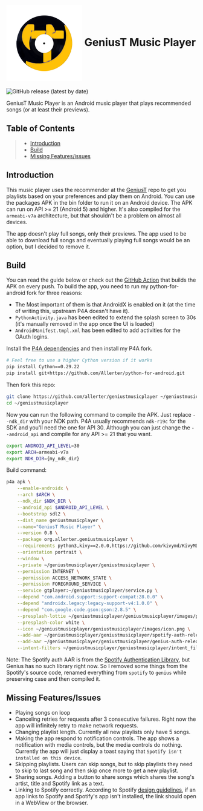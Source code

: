 <h1>
  <img src="geniustmusicplayer/images/icon.png" alt="GeniusT Music Player logo" width="200" align="center"/>
  GeniusT Music Player
</h1>

![GitHub release (latest by
date)](https://img.shields.io/github/v/release/allerter/geniustmusicplayer)

GeniusT Music Player is an Android music player that plays recommended songs (or at least their previews).

Table of Contents
-----------------

> -   [Introduction](#introduction)
> -   [Build](#build)
> -   [Missing Features/issues](#missing-featuresissues)

## Introduction
This music player uses the recommender at the [GeniusT](https://github.com/allerter/geniust#geniust-shuffle) repo to get you playlists based on your preferences and play them on Android. You can use the packages APK in the bin folder to run it on an Android device. The APK can run on API >= 21 (Android 5) and higher. It's also compiled for the `armeabi-v7a` architecture, but that shouldn't be a problem on almost all devices. 

The app doesn't play full songs, only their previews. The app used to be able to download full songs and eventually playing full songs would be an option, but I decided to remove it.

## Build
You can read the guide below or check out the [GitHub Action](https://github.com/allerter/geniustmusicplayer/blob/main/.github/workflows/python-app.yml) that builds the APK on every push.
To build the app, you need to run my python-for-android fork for three reasons:
 - The Most important of them is that AndroidX is enabled on it (at the time of writing this, upstream P4A doesn't have it).
 - `PythonActivity.java` has been edited to extend the splash screen to 30s (it's manually removed in the app once the UI is loaded)
 - `AndroidManifest.tmpl.xml` has been edited to add activities for the OAuth logins.

Install the [P4A dependencies](https://python-for-android.readthedocs.io/en/latest/quickstart/#installing-dependencies) and then install my P4A fork.
```bash
# Feel free to use a higher Cython version if it works
pip install Cython==0.29.22
pip install git+https://github.com/Allerter/python-for-android.git
```
Then fork this repo:
```bash
git clone https://github.com/allerter/geniustmusicplayer ~/geniustmusicplayer
cd ~/geniustmusicplayer
```
Now you can run the following command to compile the APK. Just replace `--ndk_dir` with your NDK path. P4A usually recommends `ndk-r19c` for the SDK and you'll need the one for API 30. Although you can just change the `--android_api` and compile for any API >= 21 that you want.
```bash
export ANDROID_API_LEVEL=30
export ARCH=armeabi-v7a
export NDK_DIR={my_ndk_dir}
```
Build command:
```bash
p4a apk \
    --enable-androidx \
    --arch $ARCH \
    --ndk_dir $NDK_DIR \
    --android_api $ANDROID_API_LEVEL \
    --bootstrap sdl2 \
    --dist_name geniustmusicplayer \
    --name="GeniusT Music Player" \
    --version 0.8 \
    --package org.allerter.geniustmusicplayer \
    --requirements python3,kivy==2.0.0,https://github.com/kivymd/KivyMD/archive/c792038.zip,android,sdl2_ttf==2.0.15,requests,urllib3,idna,chardet,oscpy,pillow \
    --orientation portrait \
    --window \
    --private ~/geniustmusicplayer/geniustmusicplayer \
    --permission INTERNET \
    --permission ACCESS_NETWORK_STATE \
    --permission FOREGROUND_SERVICE \
    --service gtplayer:~/geniustmusicplayer/service.py \
    --depend "com.android.support:support-compat:28.0.0" \
    --depend "androidx.legacy:legacy-support-v4:1.0.0" \
    --depend "com.google.code.gson:gson:2.8.5" \
    --presplash-lottie ~/geniustmusicplayer/geniustmusicplayer/images/presplash.json \
    --presplash-color white \
    --icon ~/geniustmusicplayer/geniustmusicplayer/images/icon.png \
    --add-aar ~/geniustmusicplayer/geniustmusicplayer/spotify-auth-release-1.2.3.aar \
    --add-aar ~/geniustmusicplayer/geniustmusicplayer/genius-auth-release-1.2.4.aar \
    --intent-filters ~/geniustmusicplayer/geniustmusicplayer/intent_filters.xml
```
Note: The Spotify auth AAR is from the [Spotify Authentication Library](https://github.com/spotify/android-auth), but Genius has no such library right now. So I removed some things from the Spotify's source code, renamed everything from `spotify` to `genius` while preserving case and then compiled it.


## Missing Features/Issues
- Playing songs on loop
- Canceling retries for requests after 3 consecutive failures. Right now the app will infinitely retry to make network requests.
- Changing playlist length. Currently all new playlists only have 5 songs.
- Making the app respond to notification controls. The app shows a notification with media controls, but the media controls do nothing.
Currently the app will just display a toast saying that `Spotify isn't installed on this device`.
- Skipping playlists. Users can skip songs, but to skip playlists they need to skip to last song and then skip once more to get a new playlist.
- Sharing songs. Adding a button to share songs which shares the song's artist, title and Spotify link as a text.
- Linking to Spotify correctly. According to Spotify [design guidelines](https://developer.spotify.com/documentation/general/design-and-branding/), if an app links to Spotify and Spotify's app isn't installed, the link should open in a WebView or the browser.
